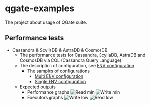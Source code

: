 # qgate-examples

The project about usage of QGate suite.

## Performance tests 
- [Cassandra & ScyllaDB & AstraDB & CosmosDB](perf_cql/perf_cql.py)
  - The performance tests for Cassandra, ScyllaDB, AstraDB and CosmosDB via
    CQL (Cassandra Query Language)
  - The description of configuration, see [ENV configuration](/docs/env_configuration.md)
    - The samples of configurations
      - [Multi ENV configuration](perf_cql/config/_cass.env)
      - [Single ENV configuration](perf_cql/config/cass/cass-W1-low.env)
  - Expected outputs
    - Performance graphs
      ![Read min](docs/outputs/PRF-Cassandra-092409-R1-min-2024-09-04_07-36-33-bulk-1x10.png)
      ![Write min](docs/outputs/PRF-Cassandra-092409-W1-min-2024-09-04_07-24-28-bulk-200x10.png)
    - Executors graphs
      ![Write low](docs/outputs/EXE-Cassandra-154324-W1-low-2024-09-16_13-43-41-bulk-200x10-plan-32x3.png)
      ![Read low](docs/outputs/EXE-Cassandra-154324-R1-low-2024-09-16_13-54-33-bulk-1x10-plan-8x3.png)